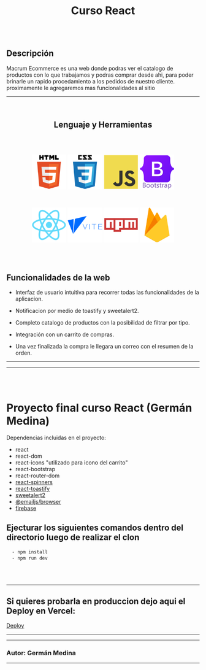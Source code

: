<h1 align="center">Curso React</h1><br><br>

## Descripción 
Macrum Ecommerce es una web donde podras ver el catalogo de productos con lo que trabajamos y podras comprar desde ahi, para poder brinarle un rapido procedamiento a los pedidos de nuestro cliente. proximamente le agregaremos mas funcionalidades al sitio
***

<br>
<h2 align="center">Lenguaje y Herramientas</h2>
<br><br>
<p align="center"> 
    <a href="https://www.w3.org/html/" target="_blank"> <img src="https://raw.githubusercontent.com/devicons/devicon/master/icons/html5/html5-original-wordmark.svg" alt="html5" width="90" height="90"/></a> 
    <a href="https://www.w3schools.com/css/" target="_blank"> <img src="https://raw.githubusercontent.com/devicons/devicon/master/icons/css3/css3-original-wordmark.svg" alt="css3" width="90" height="90"/></a> 
    <a href="https://developer.mozilla.org/en-US/docs/Web/JavaScript" target="_blank"> <img src="https://raw.githubusercontent.com/devicons/devicon/master/icons/javascript/javascript-original.svg" alt="Javascript" width="90" height="90"/></a> 
    <a href="https://getbootstrap.com/" target="_blank"> <img src="https://github.com/devicons/devicon/blob/master/icons/bootstrap/bootstrap-original-wordmark.svg" alt="Boostrap" width="90" height="90"/></a> 
</p>
<br>
<p align="center"> 
    <a href="https://es.react.dev/" target="_blank"> <img src="https://raw.githubusercontent.com/devicons/devicon/master/icons/react/react-original.svg" alt="React" width="90" height="90"/></a>
    <a href="https://vitejs.dev/guide/" target="_blank"> <img src="https://raw.githubusercontent.com/devicons/devicon/master/icons/vite/vite-original-wordmark.svg" alt="Vite" width="90" height="90"/></a>
    <a href="https://www.npmjs.com/" target="_blank"> <img src="https://raw.githubusercontent.com/devicons/devicon/master/icons/npm/npm-original-wordmark.svg" alt="npm" width="90" height="90"/></a>
    <a href="https://firebase.google.com/docs" target="_blank"> <img src="https://raw.githubusercontent.com/devicons/devicon/master/icons/firebase/firebase-original.svg" alt="firbase" width="90" height="90"/></a>
</p>
<br><br>

## Funcionalidades de la web

- Interfaz de usuario intuitiva para recorrer todas las funcionalidades de la aplicacion.

- Notificacion por medio de toastify y sweetalert2.

- Completo catalogo de productos con la posibilidad de filtrar por tipo.

- Integración con un carrito de compras.

- Una vez finalizada la compra le llegara un correo con el resumen de la orden.
***

---
<br><br>

# Proyecto final curso React (Germán Medina)

Dependencias incluidas en el proyecto:

  - react
  - react-dom
  - react-icons "utilizado para icono del carrito"
  - react-bootstrap
  - react-router-dom
  - [react-spinners](https://www.davidhu.io/react-spinners/)
  - [react-toastify](https://fkhadra.github.io/react-toastify/introduction/)
  - [sweetalert2](https://sweetalert2.github.io/)
  - [@emailjs/browser](https://www.emailjs.com/docs/)
  - [firebase](https://firebase.google.com/docs)


## Ejecturar los siguientes comandos dentro del directorio luego de realizar el clon

```
  - npm install
  - npm run dev
```

<br><br>

***
## Si quieres probarla en produccion dejo aqui el Deploy en Vercel:

[Deploy](https://ecommerce-one-brown.vercel.app/)

***



---
### Autor: Germán Medina
---